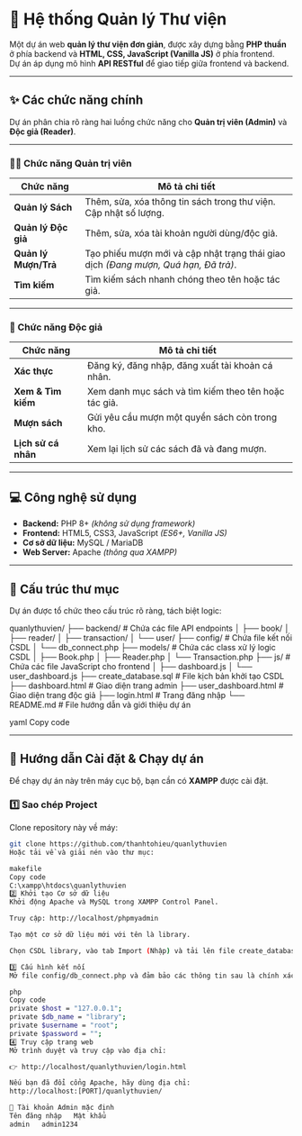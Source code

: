 # 📘 Hệ thống Quản lý Thư viện

Một dự án web **quản lý thư viện đơn giản**, được xây dựng bằng **PHP thuần** ở phía backend và **HTML, CSS, JavaScript (Vanilla JS)** ở phía frontend.  
Dự án áp dụng mô hình **API RESTful** để giao tiếp giữa frontend và backend.

---

## ✨ Các chức năng chính

Dự án phân chia rõ ràng hai luồng chức năng cho **Quản trị viên (Admin)** và **Độc giả (Reader)**.

---

### 👨‍💼 Chức năng Quản trị viên

| **Chức năng** | **Mô tả chi tiết** |
|----------------|--------------------|
| **Quản lý Sách** | Thêm, sửa, xóa thông tin sách trong thư viện. Cập nhật số lượng. |
| **Quản lý Độc giả** | Thêm, sửa, xóa tài khoản người dùng/độc giả. |
| **Quản lý Mượn/Trả** | Tạo phiếu mượn mới và cập nhật trạng thái giao dịch *(Đang mượn, Quá hạn, Đã trả)*. |
| **Tìm kiếm** | Tìm kiếm sách nhanh chóng theo tên hoặc tác giả. |

---

### 📖 Chức năng Độc giả

| **Chức năng** | **Mô tả chi tiết** |
|----------------|--------------------|
| **Xác thực** | Đăng ký, đăng nhập, đăng xuất tài khoản cá nhân. |
| **Xem & Tìm kiếm** | Xem danh mục sách và tìm kiếm theo tên hoặc tác giả. |
| **Mượn sách** | Gửi yêu cầu mượn một quyển sách còn trong kho. |
| **Lịch sử cá nhân** | Xem lại lịch sử các sách đã và đang mượn. |

---

## 💻 Công nghệ sử dụng

- **Backend:** PHP 8+ *(không sử dụng framework)*  
- **Frontend:** HTML5, CSS3, JavaScript *(ES6+, Vanilla JS)*  
- **Cơ sở dữ liệu:** MySQL / MariaDB  
- **Web Server:** Apache *(thông qua XAMPP)*

---

## 📁 Cấu trúc thư mục

Dự án được tổ chức theo cấu trúc rõ ràng, tách biệt logic:

quanlythuvien/
├── backend/ # Chứa các file API endpoints
│ ├── book/
│ ├── reader/
│ ├── transaction/
│ └── user/
├── config/ # Chứa file kết nối CSDL
│ └── db_connect.php
├── models/ # Chứa các class xử lý logic CSDL
│ ├── Book.php
│ ├── Reader.php
│ └── Transaction.php
├── js/ # Chứa các file JavaScript cho frontend
│ ├── dashboard.js
│ └── user_dashboard.js
├── create_database.sql # File kịch bản khởi tạo CSDL
├── dashboard.html # Giao diện trang admin
├── user_dashboard.html # Giao diện trang độc giả
├── login.html # Trang đăng nhập
└── README.md # File hướng dẫn và giới thiệu dự án

yaml
Copy code

---

## 🚀 Hướng dẫn Cài đặt & Chạy dự án

Để chạy dự án này trên máy cục bộ, bạn cần có **XAMPP** được cài đặt.

### 1️⃣ Sao chép Project

Clone repository này về máy:

```bash
git clone https://github.com/thanhtohieu/quanlythuvien
Hoặc tải về và giải nén vào thư mục:

makefile
Copy code
C:\xampp\htdocs\quanlythuvien
2️⃣ Khởi tạo Cơ sở dữ liệu
Khởi động Apache và MySQL trong XAMPP Control Panel.

Truy cập: http://localhost/phpmyadmin

Tạo một cơ sở dữ liệu mới với tên là library.

Chọn CSDL library, vào tab Import (Nhập) và tải lên file create_database.sql.

3️⃣ Cấu hình kết nối
Mở file config/db_connect.php và đảm bảo các thông tin sau là chính xác:

php
Copy code
private $host = "127.0.0.1";
private $db_name = "library";
private $username = "root";
private $password = "";
4️⃣ Truy cập trang web
Mở trình duyệt và truy cập vào địa chỉ:

👉 http://localhost/quanlythuvien/login.html

Nếu bạn đã đổi cổng Apache, hãy dùng địa chỉ:
http://localhost:[PORT]/quanlythuvien/

🔑 Tài khoản Admin mặc định
Tên đăng nhập	Mật khẩu
admin	admin1234
